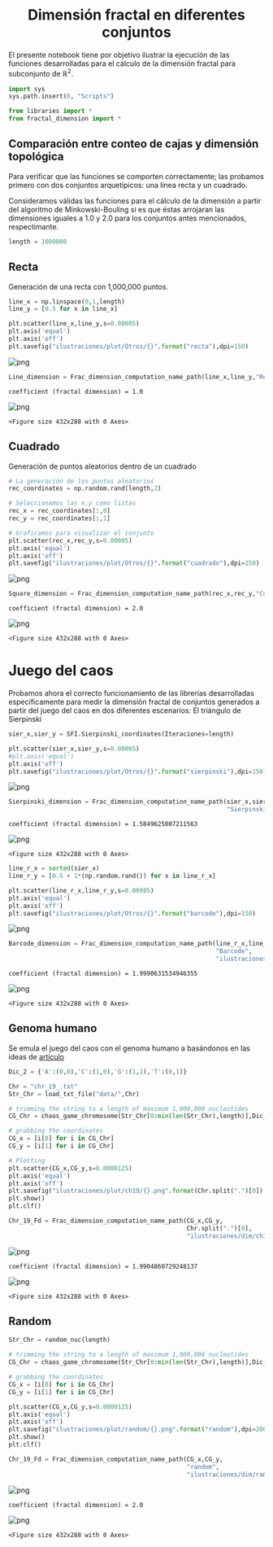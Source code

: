<center><h1>Dimensión fractal en diferentes conjuntos</h1></center>

El presente notebook tiene por objetivo ilustrar la ejecución de las funciones desarrolladas para el cálculo de la dimensión fractal para subconjunto de $\mathbb{R}^{2}$.


```python
import sys
sys.path.insert(0, "Scripts")

from libraries import *
from fractal_dimension import *
```

## Comparación entre conteo de cajas y dimensión topológica

Para verificar que las funciones se comporten correctamente; las probamos primero con dos conjuntos arquetípicos: una línea recta y un cuadrado. 

Consideramos válidas las funciones para el cálculo de la dimensión a partir del algoritmo de Minkowski-Bouling si es que éstas arrojaran las dimensiones iguales a 1.0 y 2.0 para los conjuntos antes mencionados, respectimante.


```python
length = 1000000
```

## Recta

Generación de una recta con 1,000,000 puntos.


```python
line_x = np.linspace(0,1,length)
line_y = [0.5 for x in line_x]
```


```python
plt.scatter(line_x,line_y,s=0.00005)
plt.axis('equal')
plt.axis('off')
plt.savefig("ilustraciones/plot/Otros/{}".format("recta"),dpi=150)
```


![png](ilustraciones/readme/output_6_0.png)



```python
Line_dimension = Frac_dimension_computation_name_path(line_x,line_y,"Recta","ilustraciones/dim/Otros/Recta")
```

    coefficient (fractal dimension) = 1.0



![png](ilustraciones/readme/output_7_1.png)



    <Figure size 432x288 with 0 Axes>


## Cuadrado

Generación de puntos aleatorios dentro de un cuadrado


```python
# La generación de los puntos aleatorios
rec_coordinates = np.random.rand(length,2)

# Seleccionamos las x,y como listas
rec_x = rec_coordinates[:,0]
rec_y = rec_coordinates[:,1]
```


```python
# Graficamos para visualizar el conjunto
plt.scatter(rec_x,rec_y,s=0.00005)
plt.axis('equal')
plt.axis('off')
plt.savefig("ilustraciones/plot/Otros/{}".format("cuadrado"),dpi=150)
```


![png](output_10_0.png)



```python
Square_dimension = Frac_dimension_computation_name_path(rec_x,rec_y,"Cuadrado","ilustraciones/dim/Otros/Cuadrado")
```

    coefficient (fractal dimension) = 2.0



![png](output_11_1.png)



    <Figure size 432x288 with 0 Axes>


# Juego del caos

Probamos ahora el correcto funcionamiento de las librerías desarrolladas específicamente para medir la dimensión fractal de conjuntos generados a partir del juego del caos en dos diferentes escenarios: El triángulo de Sierpinski


```python
sier_x,sier_y = SFI.Sierpinski_coordinates(Iteraciones=length)
```


```python
plt.scatter(sier_x,sier_y,s=0.00005)
#plt.axis('equal')
plt.axis('off')
plt.savefig("ilustraciones/plot/Otros/{}".format("sierpinski"),dpi=150)
```


![png](output_14_0.png)



```python
Sierpinski_dimension = Frac_dimension_computation_name_path(sier_x,sier_y,
                                                            "Sierpinski","ilustraciones/dim/Otros/Sierpinski")
```

    coefficient (fractal dimension) = 1.5849625007211563



![png](output_15_1.png)



    <Figure size 432x288 with 0 Axes>



```python
line_r_x = sorted(sier_x)
line_r_y = [0.5 + 1*(np.random.rand()) for x in line_r_x]
```


```python
plt.scatter(line_r_x,line_r_y,s=0.00005)
plt.axis('equal')
plt.axis('off')
plt.savefig("ilustraciones/plot/Otros/{}".format("barcode"),dpi=150)
```


![png](output_17_0.png)



```python
Barcode_dimension = Frac_dimension_computation_name_path(line_r_x,line_r_y,
                                                         "Barcode",
                                                         "ilustraciones/dim/Otros/Código de barras")
```

    coefficient (fractal dimension) = 1.9990631534946355



![png](output_18_1.png)



    <Figure size 432x288 with 0 Axes>


## Genoma humano

Se emula el juego del caos con el genoma humano a basándonos en las ideas de <u>artículo</u>


```python
Dic_2 = {'A':(0,0),'C':(1,0),'G':(1,1),'T':(0,1)}
```


```python
Chr = "chr_19_.txt"
Str_Chr = load_txt_file("data/",Chr)

# trimming the string to a length of maximum 1,000,000 nucleotides
CG_Chr = chaos_game_chromosome(Str_Chr[0:min(len(Str_Chr),length)],Dic_2)

# grabbing the coordinates
CG_x = [i[0] for i in CG_Chr]
CG_y = [i[1] for i in CG_Chr]

# Plotting 
plt.scatter(CG_x,CG_y,s=0.0000125)
plt.axis('equal')
plt.axis('off')
plt.savefig("ilustraciones/plot/ch19/{}.png".format(Chr.split(".")[0]),dpi=200)
plt.show()
plt.clf()

Chr_19_Fd = Frac_dimension_computation_name_path(CG_x,CG_y,
                                                 Chr.split(".")[0],
                                                 "ilustraciones/dim/ch19/{}".format(Chr.split(".")[0]))
```


![png](output_21_0.png)


    coefficient (fractal dimension) = 1.9904860729248137



![png](output_21_2.png)



    <Figure size 432x288 with 0 Axes>


## Random


```python
Str_Chr = random_nuc(length)

# trimming the string to a length of maximum 1,000,000 nucleotides
CG_Chr = chaos_game_chromosome(Str_Chr[0:min(len(Str_Chr),length)],Dic_2)

# grabbing the coordinates
CG_x = [i[0] for i in CG_Chr]
CG_y = [i[1] for i in CG_Chr]

plt.scatter(CG_x,CG_y,s=0.0000125)
plt.axis('equal')
plt.axis('off')
plt.savefig("ilustraciones/plot/random/{}.png".format("random"),dpi=200)
plt.show()
plt.clf()

Chr_19_Fd = Frac_dimension_computation_name_path(CG_x,CG_y,
                                                 "random",
                                                 "ilustraciones/dim/random/{}".format("random"))
```


![png](output_23_0.png)


    coefficient (fractal dimension) = 2.0



![png](output_23_2.png)



    <Figure size 432x288 with 0 Axes>

